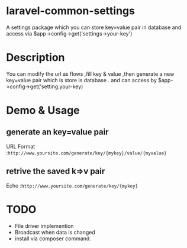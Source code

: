 #   laravel-common-settings
A settings package which you can store  key=value pair in database and access via $app->config->get('settings->your-key')



#   Description
You can modify the url as flows ,fill key & value ,then generate a new key=value pair
which is store is database . and can access by $app->config->get('setting.your-key)

#   Demo & Usage
##  generate an key=value pair 
URL Format :`http://www.yoursite.com/generate/key/{mykey}/value/{myvalue}`

## retrive the saved k=>v pair
Echo :`http://www.yoursite.com/generate/key/{mykey}`



#  TODO 
* File driver implemention
* Broadcast when data is changed 
* install via composer command.


